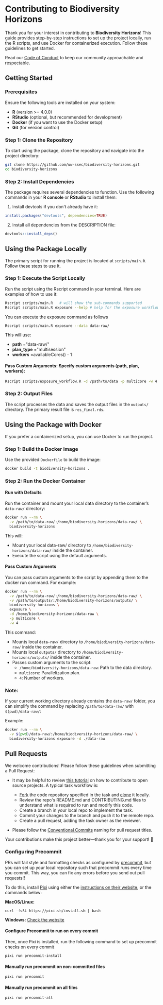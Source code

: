 # Contributing to Biodiversity Horizons

Thank you for your interest in contributing to **Biodiversity Horizons**! This
guide provides step-by-step instructions to set up the project locally, run the
R scripts, and use Docker for containerized execution. Follow these guidelines
to get started.

Read our
[Code of Conduct](https://github.com/uw-ssec/code-of-conduct/blob/main/CODE_OF_CONDUCT.md)
to keep our community approachable and respectable.

## Getting Started

### Prerequisites

Ensure the following tools are installed on your system:

- **R** (version >= 4.0.0)
- **RStudio** (optional, but recommended for development)
- **Docker** (if you want to use the Docker setup)
- **Git** (for version control)

### Step 1: Clone the Repository

To start using the package, clone the repository and navigate into the project
directory:

```bash
git clone https://github.com/uw-ssec/biodiversity-horizons.git
cd biodiversity-horizons
```

### Step 2: Install Dependencies

The package requires several dependencies to function. Use the following
commands in your **R console** or **RStudio** to install them:

1. Install devtools if you don't already have it:

```r
install.packages("devtools", dependencies=TRUE)
```

2. Install all dependencies from the DESCRIPTION file:

```r
devtools::install_deps()
```

## Using the Package Locally

The primary script for running the project is located at `scripts/main.R`.
Follow these steps to use it.

### Step 1: Execute the Script Locally

Run the script using the Rscript command in your terminal. Here are examples of
how to use it:

```bash
Rscript scripts/main.R   # will show the sub-commands supported
Rscript scripts/main.R exposure --help # help for the exposure workflow
```

You can execute the exposure command as follows

```bash
Rscript scripts/main.R exposure --data data-raw/
```

This will use:

- **path** ="data-raw/"
- **plan_type** ="multisession"
- **workers** =availableCores() - 1

#### Pass Custom Arguments: Specify custom arguments (path, plan, workers):

```bash
Rscript scripts/exposure_workflow.R -d /path/to/data -p multicore -w 4
```

### Step 2: Output Files

The script processes the data and saves the output files in the `outputs/`
directory. The primary result file is `res_final.rds`.

## Using the Package with Docker

If you prefer a containerized setup, you can use Docker to run the project.

### Step 1: Build the Docker Image

Use the provided `Dockerfile` to build the image:

```bash
docker build -t biodiversity-horizons .
```

### Step 2: Run the Docker Container

#### Run with Defaults

Run the container and mount your local data directory to the container’s
`data-raw/` directory:

```bash
docker run --rm \
  -v /path/to/data-raw/:/home/biodiversity-horizons/data-raw/ \
  biodiversity-horizons
```

This will:

- Mount your local data-raw/ directory to
  `/home/biodiversity-horizons/data-raw/` inside the container.
- Execute the script using the default arguments.

#### Pass Custom Arguments

You can pass custom arguments to the script by appending them to the docker run
command. For example:

```bash
docker run --rm \
  -v /path/to/data-raw/:/home/biodiversity-horizons/data-raw/ \
  -v /path/to/outputs/:/home/biodiversity-horizons/outputs/ \
  biodiversity-horizons \
  exposure \
  -d /home/biodiversity-horizons/data-raw \
  -p multicore \
  -w 4
```

This command:

- Mounts local `data-raw/` directory to `/home/biodiversity-horizons/data-raw/`
  inside the container.
- Mounts local `outputs/` directory to `/home/biodiversity-horizons/outputs/`
  inside the container.
- Passes custom arguments to the script:
  - `/home/biodiversity-horizons/data-raw`: Path to the data directory.
  - `multicore`: Parallelization plan.
  - `4`: Number of workers.

### Note:

If your current working directory already contains the `data-raw/` folder, you
can simplify the command by replacing `/path/to/data-raw/` with
`$(pwd)/data-raw/`:

Example:

```bash
docker run --rm \
  -v $(pwd)/data-raw/:/home/biodiversity-horizons/data-raw/ \
  biodiversity-horizons exposure -d ./data-raw
```

## Pull Requests

We welcome contributions! Please follow these guidelines when submitting a Pull
Request:

- It may be helpful to review
  [this tutorial](https://www.dataschool.io/how-to-contribute-on-github/) on how
  to contribute to open source projects. A typical task workflow is:

  - [Fork](https://docs.github.com/en/get-started/quickstart/fork-a-repo) the
    code repository specified in the task and
    [clone](https://docs.github.com/en/repositories/creating-and-managing-repositories/cloning-a-repository)
    it locally.
  - Review the repo's README.md and CONTRIBUTING.md files to understand what is
    required to run and modify this code.
  - Create a branch in your local repo to implement the task.
  - Commit your changes to the branch and push it to the remote repo.
  - Create a pull request, adding the task owner as the reviewer.

- Please follow the
  [Conventional Commits](https://github.com/uw-ssec/rse-guidelines/blob/main/conventional-commits.md)
  naming for pull request titles.

Your contributions make this project better—thank you for your support! 🚀

### Configuring Precommit

PRs will fail style and formatting checks as configured by [precommit](), but
you can set up your local repository such that precommit runs every time you
commit. This way, you can fix any errors before you send out pull requests!!

To do this, install [Pixi](https://pixi.sh/latest/) using either the
[instructions on their website](https://pixi.sh/latest/#installation), or the
commands below:

**MacOS/Linux:**

```
curl -fsSL https://pixi.sh/install.sh | bash
```

**Windows:** [Check the website](https://pixi.sh/latest/#installation)

#### Configure Precommit to run on every commit

Then, once Pixi is installed, run the following command to set up precommit
checks on every commit

```
pixi run precommit-install
```

#### Manually run precommit on non-committed files

```
pixi run precommit
```

#### Manually run precommit on all files

```
pixi run precommit-all
```
